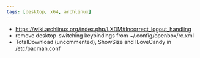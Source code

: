 ```yaml
---
tags: [desktop, x64, archlinux]
---
```


- https://wiki.archlinux.org/index.php/LXDM#Incorrect_logout_handling
- remove desktop-switching keybindings from ~/.config/openbox/rc.xml
- TotalDownload (uncommented), ShowSize and ILoveCandy in /etc/pacman.conf
